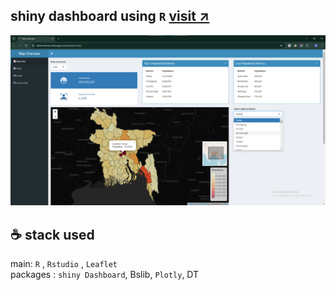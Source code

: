 
## shiny dashboard using `R` [visit ↗ ](https://sabberrahman.shinyapps.io/bangladeshmap/)

![Shiny application](shinyapp.png)

## ☕ stack used 
 main:  `R` , `Rstudio` , `Leaflet`   
 packages : `shiny Dashboard`, Bslib, `Plotly`, DT 